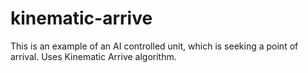 # kinematic-arrive

This is an example of an AI controlled unit, which is seeking a point of arrival. Uses Kinematic Arrive algorithm.
